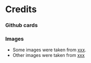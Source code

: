 # Credits

### Github cards

### Images
* Some images were taken from [xxx](xxxx).
* Other images were taken from [xxx](xxxx)


